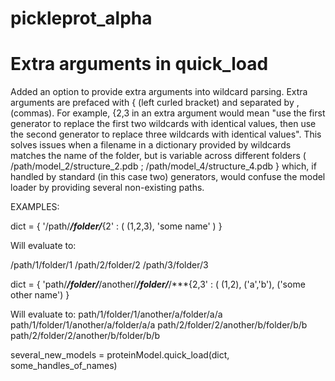 # pickleprot_alpha

# Extra arguments in quick_load
Added an option to provide extra arguments into wildcard parsing. Extra arguments are prefaced with { (left curled
bracket) and separated by , (commas). For example, {2,3 in an extra argument would mean "use the first generator
to replace the first two wildcards with identical values, then use the second generator to replace three wildcards
with identical values". This solves issues when a filename in a dictionary provided by wildcards matches the name of the
folder, but is variable across different folders ( /path/model_2/structure_2.pdb ; /path/model_4/structure_4.pdb } which,
if handled by standard (in this case two) generators, would confuse the model loader by providing several non-existing 
paths.

EXAMPLES:

dict = { '/path/***/folder/***{2' : ( (1,2,3), 'some name' ) }

Will evaluate to:

/path/1/folder/1
/path/2/folder/2
/path/3/folder/3

dict = { 'path/***/folder/***/another/***/folder/***/***{2,3' : ( (1,2), ('a','b'), ('some other name') }

Will evaluate to:
path/1/folder/1/another/a/folder/a/a
path/1/folder/1/another/a/folder/a/a
path/2/folder/2/another/b/folder/b/b
path/2/folder/2/another/b/folder/b/b

several_new_models = proteinModel.quick_load(dict, some_handles_of_names)
